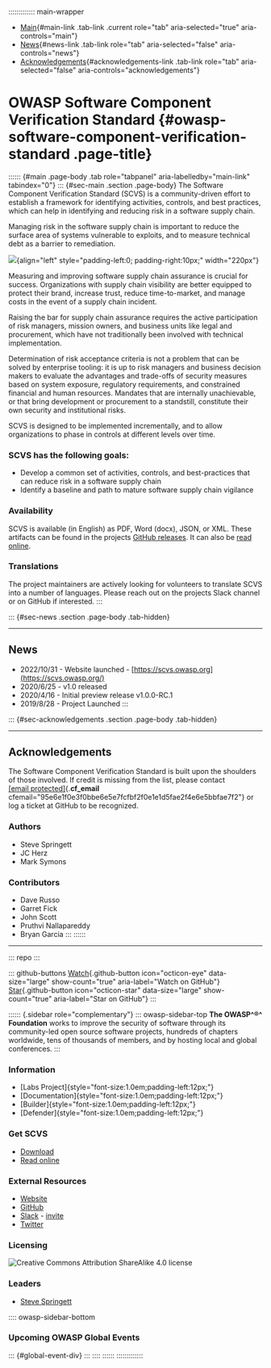 ::::::::::::: main-wrapper
- [Main](#div-main){#main-link .tab-link .current role="tab"
  aria-selected="true" aria-controls="main"}
- [News](#div-news){#news-link .tab-link role="tab"
  aria-selected="false" aria-controls="news"}
- [Acknowledgements](#div-acknowledgements){#acknowledgements-link
  .tab-link role="tab" aria-selected="false"
  aria-controls="acknowledgements"}

# OWASP Software Component Verification Standard {#owasp-software-component-verification-standard .page-title}

:::::: {#main .page-body .tab role="tabpanel" aria-labelledby="main-link" tabindex="0"}
::: {#sec-main .section .page-body}
The Software Component Verification Standard (SCVS) is a
community-driven effort to establish a framework for identifying
activities, controls, and best practices, which can help in identifying
and reducing risk in a software supply chain.

Managing risk in the software supply chain is important to reduce the
surface area of systems vulnerable to exploits, and to measure technical
debt as a barrier to remediation.

![](assets/images/scvs-mini-cover.png){align="left"
style="padding-left:0; padding-right:10px;" width="220px"}

Measuring and improving software supply chain assurance is crucial for
success. Organizations with supply chain visibility are better equipped
to protect their brand, increase trust, reduce time-to-market, and
manage costs in the event of a supply chain incident.

Raising the bar for supply chain assurance requires the active
participation of risk managers, mission owners, and business units like
legal and procurement, which have not traditionally been involved with
technical implementation.

Determination of risk acceptance criteria is not a problem that can be
solved by enterprise tooling: it is up to risk managers and business
decision makers to evaluate the advantages and trade-offs of security
measures based on system exposure, regulatory requirements, and
constrained financial and human resources. Mandates that are internally
unachievable, or that bring development or procurement to a standstill,
constitute their own security and institutional risks.

SCVS is designed to be implemented incrementally, and to allow
organizations to phase in controls at different levels over time.

### SCVS has the following goals:

- Develop a common set of activities, controls, and best-practices that
  can reduce risk in a software supply chain
- Identify a baseline and path to mature software supply chain vigilance

### Availability

SCVS is available (in English) as PDF, Word (docx), JSON, or XML. These
artifacts can be found in the projects [GitHub
releases](https://github.com/OWASP/Software-Component-Verification-Standard/releases).
It can also be [read online](https://scvs.owasp.org/scvs/).

### Translations

The project maintainers are actively looking for volunteers to translate
SCVS into a number of languages. Please reach out on the projects Slack
channel or on GitHub if interested.
:::

::: {#sec-news .section .page-body .tab-hidden}

------------------------------------------------------------------------

## News

- 2022/10/31 - Website launched -
  [https://scvs.owasp.org](https://scvs.owasp.org/)
- 2020/6/25 - v1.0 released
- 2020/4/16 - Initial preview release v1.0.0-RC.1
- 2019/8/28 - Project Launched
:::

::: {#sec-acknowledgements .section .page-body .tab-hidden}

------------------------------------------------------------------------

## Acknowledgements

The Software Component Verification Standard is built upon the shoulders
of those involved. If credit is missing from the list, please contact
[\[email protected\]](../cdn-cgi/l/email-protection.html){.__cf_email__
cfemail="95e6e1f0e3f0bbe6e5e7fcfbf2f0e1e1d5fae2f4e6e5bbfae7f2"} or log a
ticket at GitHub to be recognized.

### Authors

- Steve Springett
- JC Herz
- Mark Symons

### Contributors

- Dave Russo
- Garret Fick
- John Scott
- Pruthvi Nallapareddy
- Bryan Garcia
:::
::::::

------------------------------------------------------------------------

::: repo
:::

::: github-buttons
[Watch](https://github.com/OWASP/Software-Component-Verification-Standard/subscription){.github-button
icon="octicon-eye" data-size="large" show-count="true"
aria-label="Watch on GitHub"}
[Star](https://github.com/OWASP/Software-Component-Verification-Standard){.github-button
icon="octicon-star" data-size="large" show-count="true"
aria-label="Star on GitHub"}
:::

:::::: {.sidebar role="complementary"}
::: owasp-sidebar-top
**The OWASP^®^ Foundation** works to improve the security of software
through its community-led open source software projects, hundreds of
chapters worldwide, tens of thousands of members, and by hosting local
and global conferences.
:::

### Information

- [Labs Project]{style="font-size:1.0em;padding-left:12px;"}
- [Documentation]{style="font-size:1.0em;padding-left:12px;"}
- [Builder]{style="font-size:1.0em;padding-left:12px;"}
- [Defender]{style="font-size:1.0em;padding-left:12px;"}

### Get SCVS

- [Download](https://github.com/OWASP/Software-Component-Verification-Standard/releases)
- [Read online](https://scvs.owasp.org/scvs/)

### External Resources

- [Website](https://scvs.owasp.org/)
- [GitHub](https://github.com/OWASP/Software-Component-Verification-Standard)
- [Slack](https://owasp.slack.com/channels/project-scvs) -
  [invite](https://owasp-slack.herokuapp.com/)
- [Twitter](https://twitter.com/OWASP_SCVS)

### Licensing

![Creative Commons Attribution ShareAlike 4.0
license](assets/images/license.png)

### Leaders

- [Steve
  Springett](../cdn-cgi/l/email-protection.html#2c03035f58495a49025f5c5e45424b4958586c435b4d5f5c02435e4b)

:::: owasp-sidebar-bottom
### Upcoming OWASP Global Events

::: {#global-event-div}
:::
::::
::::::
:::::::::::::
